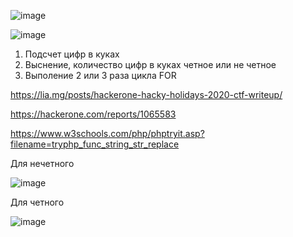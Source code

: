 ![image](https://github.com/stensil4rt/CodeBy/assets/62753044/0c42587c-1c6a-4ed8-bd5e-8295ec5badca)

![image](https://github.com/stensil4rt/CodeBy/assets/62753044/7e98b535-5369-46e6-8909-abc5ec4dd9ba)

1. Подсчет цифр в куках
2. Выснение, количество цифр в куках четное или не четное
3. Выполение 2 или 3 раза цикла FOR

https://lia.mg/posts/hackerone-hacky-holidays-2020-ctf-writeup/

https://hackerone.com/reports/1065583

https://www.w3schools.com/php/phptryit.asp?filename=tryphp_func_string_str_replace

Для нечетного

![image](https://github.com/stensil4rt/CodeBy/assets/62753044/ec6864c6-fd04-4a88-bc53-849260406602)
 
Для четного

![image](https://github.com/stensil4rt/CodeBy/assets/62753044/fc6caac5-64dd-4099-bd4a-5be33a3cb11e)

